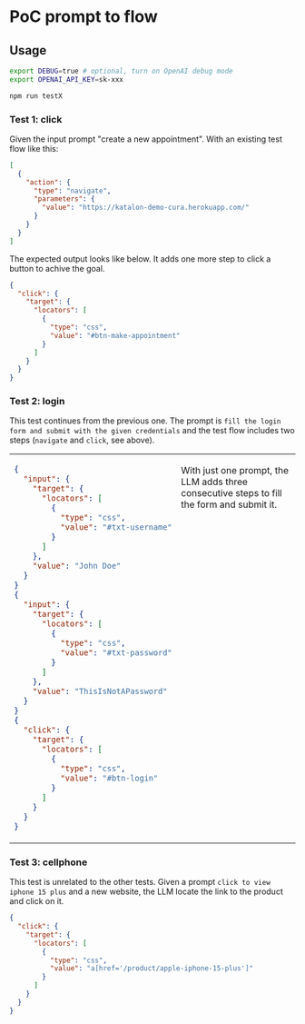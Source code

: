 # PoC prompt to flow

## Usage

```bash
export DEBUG=true # optional, turn on OpenAI debug mode
export OPENAI_API_KEY=sk-xxx

npm run testX
```

### Test 1: click

Given the input prompt "create a new appointment".
With an existing test flow like this:

```json
[
  {
    "action": {
      "type": "navigate",
      "parameters": {
        "value": "https://katalon-demo-cura.herokuapp.com/"
      }
    }
  }
]
```

The expected output looks like below. It adds one more step to click a button to achive the goal.

```json
{
  "click": {
    "target": {
      "locators": [
        {
          "type": "css",
          "value": "#btn-make-appointment"
        }
      ]
    }
  }
}
```

### Test 2: login

This test continues from the previous one.
The prompt is `fill the login form and submit with the given credentials` and the test flow includes two steps (`navigate` and `click`, see above).

<table><tr><td valign="top">

```json
{
  "input": {
    "target": {
      "locators": [
        {
          "type": "css",
          "value": "#txt-username"
        }
      ]
    },
    "value": "John Doe"
  }
}
{
  "input": {
    "target": {
      "locators": [
        {
          "type": "css",
          "value": "#txt-password"
        }
      ]
    },
    "value": "ThisIsNotAPassword"
  }
}
{
  "click": {
    "target": {
      "locators": [
        {
          "type": "css",
          "value": "#btn-login"
        }
      ]
    }
  }
}
```

</td><td valign="top">

With just one prompt, the LLM adds three consecutive steps to fill the form and submit it.

</td></tr></table>

### Test 3: cellphone

This test is unrelated to the other tests.
Given a prompt `click to view iphone 15 plus` and a new website, the LLM locate the link to the product and click on it.

```json
{
  "click": {
    "target": {
      "locators": [
        {
          "type": "css",
          "value": "a[href='/product/apple-iphone-15-plus']"
        }
      ]
    }
  }
}
```
